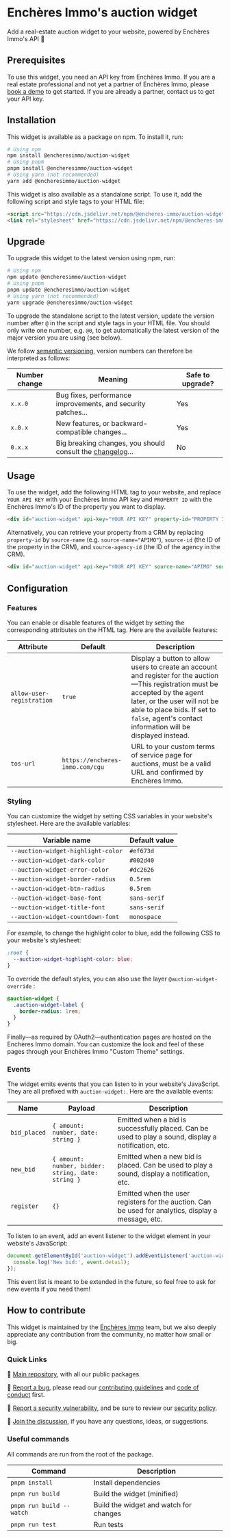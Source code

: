 # Enchères Immo's auction widget

Add a real-estate auction widget to your website, powered by Enchères Immo's API 🚀 

## Prerequisites

To use this widget, you need an API key from Enchères Immo. If you are a real estate professional and not yet a partner of Enchères Immo, please [book a demo](https://1awi3zs5bi0.typeform.com/to/N63LlgvM) to get started. If you are already a partner, contact us to get your API key.

## Installation

This widget is available as a package on npm. To install it, run:

```bash
# Using npm
npm install @encheresimmo/auction-widget
# Using pnpm
pnpm install @encheresimmo/auction-widget
# Using yarn (not recommended)
yarn add @encheresimmo/auction-widget
```

This widget is also available as a standalone script. To use it, add the following script and style tags to your HTML file:

```html
<script src="https://cdn.jsdelivr.net/npm/@encheres-immo/auction-widget@0/dist/auction-widget.js" defer></script>
<link rel="stylesheet" href="https://cdn.jsdelivr.net/npm/@encheres-immo/auction-widget@0/dist/auction-widget.css">
```

## Upgrade

To upgrade this widget to the latest version using npm, run:

```bash
# Using npm
npm update @encheresimmo/auction-widget
# Using pnpm
pnpm update @encheresimmo/auction-widget
# Using yarn (not recommended)
yarn upgrade @encheresimmo/auction-widget
```

To upgrade the standalone script to the latest version, update the version number after `@` in the script and style tags in your HTML file. You should only write one number, e.g. `@0`, to get automatically the latest version of the major version you are using (see below).

We follow [semantic versioning](https://semver.org/), version numbers can therefore be interpreted as follows:

| Number change | Meaning                                                                     | Safe to upgrade? |
| ------------- | --------------------------------------------------------------------------- | ---------------- |
| `x.x.0`       | Bug fixes, performance improvements, and security patches...                | Yes              |
| `x.0.x`       | New features, or backward-compatible changes...                             | Yes              |
| `0.x.x`       | Big breaking changes, you should consult the [changelog](./CHANGELOG.md)... | No               |

## Usage

To use the widget, add the following HTML tag to your website, and replace `YOUR API KEY` with your Enchères Immo API key and `PROPERTY ID` with the Enchères Immo's ID of the property you want to display.

```html
<div id="auction-widget" api-key="YOUR API KEY" property-id="PROPERTY ID"></div>
```

Alternatively, you can retrieve your property from a CRM by replacing `property-id` by `source-name` (e.g. `source-name="APIMO"`), `source-id` (the ID of the property in the CRM), and `source-agency-id` (the ID of the agency in the CRM).

```html
<div id="auction-widget" api-key="YOUR API KEY" source-name="APIMO" source-id="APIMO PROPERTY ID" source-agency-id="APIMO AGENCY ID"></div>
```

## Configuration

### Features

You can enable or disable features of the widget by setting the corresponding attributes on the HTML tag. Here are the available features:

| Attribute                 | Default                         | Description                                                                                                                                                                                                                                                    |
| ------------------------- | ------------------------------- | -------------------------------------------------------------------------------------------------------------------------------------------------------------------------------------------------------------------------------------------------------------- |
| `allow-user-registration` | `true`                          | Display a button to allow users to create an account and register for the auction—This registration must be accepted by the agent later, or the user will not be able to place bids. If set to `false`, agent's contact information will be displayed instead. |
| `tos-url`                 | `https://encheres-immo.com/cgu` | URL to your custom terms of service page for auctions, must be a valid URL and confirmed by Enchères Immo.                                                                                                                                                     |

### Styling

You can customize the widget by setting CSS variables in your website's stylesheet. Here are the available variables:

| Variable name                      | Default value |
| ---------------------------------- | ------------- |
| `--auction-widget-highlight-color` | `#ef673d`     |
| `--auction-widget-dark-color`      | `#002d40`     |
| `--auction-widget-error-color`     | `#dc2626`     |
| `--auction-widget-border-radius`   | `0.5rem`      |
| `--auction-widget-btn-radius`      | `0.5rem`      |
| `--auction-widget-base-font`       | `sans-serif`  |
| `--auction-widget-title-font`      | `sans-serif`  |
| `--auction-widget-countdown-font`  | `monospace`   |

For example, to change the highlight color to blue, add the following CSS to your website's stylesheet:

```css
:root {
  --auction-widget-highlight-color: blue;
}
```

To override the default styles, you can also use the layer `@auction-widget-override` :

```css
@auction-widget {
  .auction-widget-label {
    border-radius: 1rem;
  }
}
```

Finally—as required by OAuth2—authentication pages are hosted on the Enchères Immo domain. You can customize the look and feel of these pages through your Enchères Immo "Custom Theme" settings.

### Events

The widget emits events that you can listen to in your website's JavaScript. They are all prefixed with `auction-widget:`. Here are the available events:

| Name         | Payload                                            | Description                                                                                          |
| ------------ | -------------------------------------------------- | ---------------------------------------------------------------------------------------------------- |
| `bid_placed` | `{ amount: number, date: string }`                 | Emitted when a bid is successfully placed. Can be used to play a sound, display a notification, etc. |
| `new_bid`    | `{ amount: number, bidder: string, date: string }` | Emitted when a new bid is placed. Can be used to play a sound, display a notification, etc.          |
| `register`   | `{}`                                               | Emitted when the user registers for the auction. Can be used for analytics, display a message, etc.  |

To listen to an event, add an event listener to the widget element in your website's JavaScript:

```js
document.getElementById('auction-widget').addEventListener('auction-widget:new_bid', (event) => {
  console.log('New bid:', event.detail);
});
```

This event list is meant to be extended in the future, so feel free to ask for new events if you need them!

## How to contribute

This widget is maintained by the [Enchères Immo](https://encheres-immo.com/) team, but we also deeply appreciate any contribution from the community, no matter how small or big.

### Quick Links

📖 [Main repository](https://github.com/encheres-immo/auction-widget), with all our public packages.

🐛 [Report a bug](https://github.com/encheres-immo/auction-widget/issues), please read our [contributing guidelines](https://github.com/encheres-immo/auction-widget/blob/main/CONTRIBUTING.md) and [code of conduct](https://github.com/encheres-immo/auction-widget/blob/main/CODE_OF_CONDUCT.md) first.

🚨 [Report a security vulnerability](https://github.com/encheres-immo/auction-widget/security/advisories/new), and be sure to review our [security policy](https://github.com/encheres-immo/auction-widget/blob/main/SECURITY.md).

💬 [Join the discussion](https://github.com/encheres-immo/auction-widget/discussions), if you have any questions, ideas, or suggestions.

### Useful commands

All commands are run from the root of the package.

| Command                  | Description                            |
| ------------------------ | -------------------------------------- |
| `pnpm install`           | Install dependencies                   |
| `pnpm run build`         | Build the widget (minified)            |
| `pnpm run build --watch` | Build the widget and watch for changes |
| `pnpm run test`          | Run tests                              |